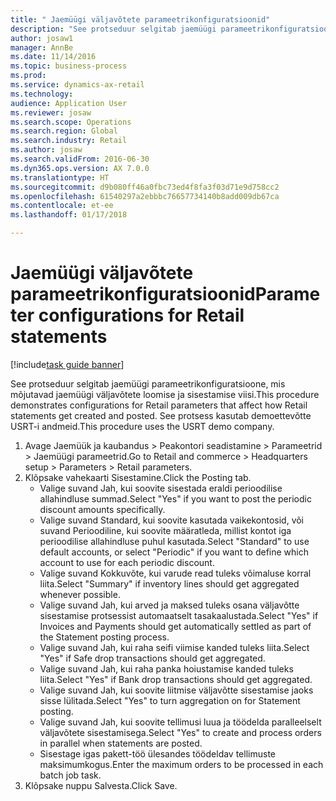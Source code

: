 ```yaml
--- 
title: " Jaemüügi väljavõtete parameetrikonfiguratsioonid"
description: "See protseduur selgitab jaemüügi parameetrikonfiguratsioone, mis mõjutavad jaemüügi väljavõtete loomise ja sisestamise viisi."
author: josaw1
manager: AnnBe
ms.date: 11/14/2016
ms.topic: business-process
ms.prod: 
ms.service: dynamics-ax-retail
ms.technology: 
audience: Application User
ms.reviewer: josaw
ms.search.scope: Operations
ms.search.region: Global
ms.search.industry: Retail
ms.author: josaw
ms.search.validFrom: 2016-06-30
ms.dyn365.ops.version: AX 7.0.0
ms.translationtype: HT
ms.sourcegitcommit: d9b080ff46a0fbc73ed4f8fa3f03d71e9d758cc2
ms.openlocfilehash: 61540297a2ebbbc76657734140b8add009db67ca
ms.contentlocale: et-ee
ms.lasthandoff: 01/17/2018

---
```

# <a name="parameter-configurations-for-retail-statements"></a><span data-ttu-id="f5ddd-103"> Jaemüügi väljavõtete parameetrikonfiguratsioonid</span><span class="sxs-lookup"><span data-stu-id="f5ddd-103">Parameter configurations for Retail statements</span></span>

[!include[task guide banner](../includes/task-guide-banner.md)]

<span data-ttu-id="f5ddd-104">See protseduur selgitab jaemüügi parameetrikonfiguratsioone, mis mõjutavad jaemüügi väljavõtete loomise ja sisestamise viisi.</span><span class="sxs-lookup"><span data-stu-id="f5ddd-104">This procedure demonstrates configurations for Retail parameters that affect how Retail statements get created and posted.</span></span> <span data-ttu-id="f5ddd-105">See protsess kasutab demoettevõtte USRT-i andmeid.</span><span class="sxs-lookup"><span data-stu-id="f5ddd-105">This procedure uses the USRT demo company.</span></span>

1. <span data-ttu-id="f5ddd-106">Avage Jaemüük ja kaubandus > Peakontori seadistamine > Parameetrid > Jaemüügi parameetrid.</span><span class="sxs-lookup"><span data-stu-id="f5ddd-106">Go to Retail and commerce > Headquarters setup  > Parameters > Retail parameters.</span></span>
2. <span data-ttu-id="f5ddd-107">Klõpsake vahekaarti Sisestamine.</span><span class="sxs-lookup"><span data-stu-id="f5ddd-107">Click the Posting tab.</span></span>
    * <span data-ttu-id="f5ddd-108">Valige suvand Jah, kui soovite sisestada eraldi perioodilise allahindluse summad.</span><span class="sxs-lookup"><span data-stu-id="f5ddd-108">Select "Yes" if you want to post the periodic discount amounts specifically.</span></span>  
    * <span data-ttu-id="f5ddd-109">Valige suvand Standard, kui soovite kasutada vaikekontosid, või suvand Perioodiline, kui soovite määratleda, millist kontot iga perioodilise allahindluse puhul kasutada.</span><span class="sxs-lookup"><span data-stu-id="f5ddd-109">Select "Standard" to use default accounts, or select "Periodic" if you want to define which account to use for each periodic discount.</span></span>  
    * <span data-ttu-id="f5ddd-110">Valige suvand Kokkuvõte, kui varude read tuleks võimaluse korral liita.</span><span class="sxs-lookup"><span data-stu-id="f5ddd-110">Select "Summary" if inventory lines should get aggregated whenever possible.</span></span>  
    * <span data-ttu-id="f5ddd-111">Valige suvand Jah, kui arved ja maksed tuleks osana väljavõtte sisestamise protsessist automaatselt tasakaalustada.</span><span class="sxs-lookup"><span data-stu-id="f5ddd-111">Select "Yes" if Invoices and Payments should get automatically settled as part of the Statement posting process.</span></span>  
    * <span data-ttu-id="f5ddd-112">Valige suvand Jah, kui raha seifi viimise kanded tuleks liita.</span><span class="sxs-lookup"><span data-stu-id="f5ddd-112">Select "Yes" if Safe drop transactions should get aggregated.</span></span>  
    * <span data-ttu-id="f5ddd-113">Valige suvand Jah, kui raha panka hoiustamise kanded tuleks liita.</span><span class="sxs-lookup"><span data-stu-id="f5ddd-113">Select "Yes" if Bank drop transactions should get aggregated.</span></span>  
    * <span data-ttu-id="f5ddd-114">Valige suvand Jah, kui soovite liitmise väljavõtte sisestamise jaoks sisse lülitada.</span><span class="sxs-lookup"><span data-stu-id="f5ddd-114">Select "Yes" to turn aggregation on for Statement posting.</span></span>  
    * <span data-ttu-id="f5ddd-115">Valige suvand Jah, kui soovite tellimusi luua ja töödelda paralleelselt väljavõtete sisestamisega.</span><span class="sxs-lookup"><span data-stu-id="f5ddd-115">Select "Yes" to create and process orders in parallel when statements are posted.</span></span>  
    * <span data-ttu-id="f5ddd-116">Sisestage igas pakett-töö ülesandes töödeldav tellimuste maksimumkogus.</span><span class="sxs-lookup"><span data-stu-id="f5ddd-116">Enter the maximum orders to be processed in each batch job task.</span></span>  
3. <span data-ttu-id="f5ddd-117">Klõpsake nuppu Salvesta.</span><span class="sxs-lookup"><span data-stu-id="f5ddd-117">Click Save.</span></span>


